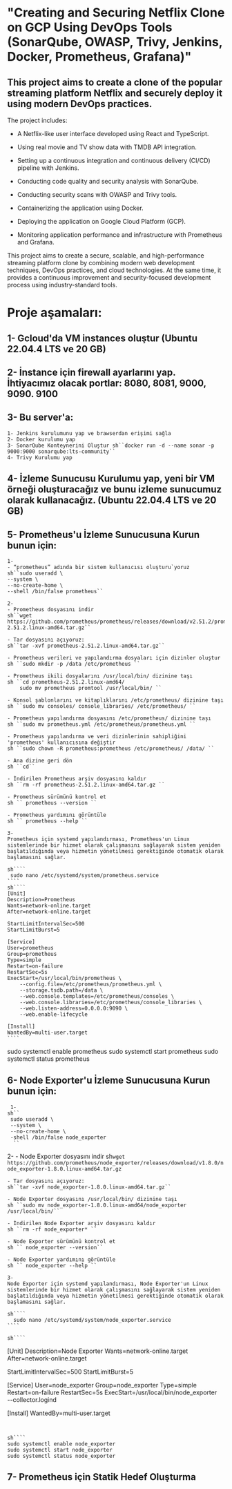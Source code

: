 # "Creating and Securing Netflix Clone on GCP Using DevOps Tools (SonarQube, OWASP, Trivy, Jenkins, Docker, Prometheus, Grafana)"

## This project aims to create a clone of the popular streaming platform Netflix and securely deploy it using modern DevOps practices. 

The project includes:

- A Netflix-like user interface developed using React and TypeScript.

- Using real movie and TV show data with TMDB API integration.

- Setting up a continuous integration and continuous delivery (CI/CD) pipeline with Jenkins.

- Conducting code quality and security analysis with SonarQube.

- Conducting security scans with OWASP and Trivy tools.

- Containerizing the application using Docker.

- Deploying the application on Google Cloud Platform (GCP).

- Monitoring application performance and infrastructure with Prometheus and Grafana.

This project aims to create a secure, scalable, and high-performance streaming platform clone by combining modern web development techniques, DevOps practices, and cloud technologies. At the same time, it provides a continuous improvement and security-focused development process using industry-standard tools.


# Proje aşamaları:

## 1- Gcloud'da VM instances oluştur (Ubuntu 22.04.4 LTS  ve  20 GB)
## 2- İnstance için firewall ayarlarını yap. İhtiyacımız olacak portlar: 8080, 8081, 9000, 9090. 9100
## 3- Bu server'a:
    1- Jenkins kurulumunu yap ve brawserdan erişimi sağla
    2- Docker kurulumu yap
    3- SonarQube Konteynerini Oluştur sh``docker run -d --name sonar -p 9000:9000 sonarqube:lts-community`` 
    4- Trivy Kurulumu yap

## 4- İzleme Sunucusu Kurulumu yap, yeni bir VM örneği oluşturacağız ve bunu izleme sunucumuz olarak kullanacağız. (Ubuntu 22.04.4 LTS ve 20 GB)

## 5- Prometheus'u İzleme Sunucusuna Kurun bunun için:
    1- 
    - “prometheus” adında bir sistem kullanıcısı oluşturu`yoruz
    sh``sudo useradd \ 
    --system \ 
    --no-create-home \ 
    --shell /bin/false prometheus``
    
    2- 
    - Prometheus dosyasını indir
    sh``wget https://github.com/prometheus/prometheus/releases/download/v2.51.2/prometheus-2.51.2.linux-amd64.tar.gz``
  
    - Tar dosyasını açıyoruz:
    sh``tar -xvf prometheus-2.51.2.linux-amd64.tar.gz``
   
    - Prometheus verileri ve yapılandırma dosyaları için dizinler oluştur
    sh ``sudo mkdir -p /data /etc/prometheus ``

    - Prometheus ikili dosyalarını /usr/local/bin/ dizinine taşı 
    sh ``cd prometheus-2.51.2.linux-amd64/ 
        sudo mv prometheus promtool /usr/local/bin/ ``

    - Konsol şablonlarını ve kitaplıklarını /etc/prometheus/ dizinine taşı
    sh ``sudo mv consoles/ console_libraries/ /etc/prometheus/ ``

    - Prometheus yapılandırma dosyasını /etc/prometheus/ dizinine taşı
    sh ``sudo mv prometheus.yml /etc/prometheus/prometheus.yml ``

    - Prometheus yapılandırma ve veri dizinlerinin sahipliğini 'prometheus' kullanıcısına değiştir
    sh ``sudo chown -R prometheus:prometheus /etc/prometheus/ /data/ ``

    - Ana dizine geri dön 
    sh ``cd`` 

    - İndirilen Prometheus arşiv dosyasını kaldır 
    sh ``rm -rf prometheus-2.51.2.linux-amd64.tar.gz ``

    - Prometheus sürümünü kontrol et
    sh `` prometheus --version ``

    - Prometheus yardımını görüntüle
    sh `` prometheus --help ``

    3-
    Prometheus için systemd yapılandırması, Prometheus'un Linux sistemlerinde bir hizmet olarak çalışmasını sağlayarak sistem yeniden başlatıldığında veya hizmetin yönetilmesi gerektiğinde otomatik olarak başlamasını sağlar.

    sh````
     sudo nano /etc/systemd/system/prometheus.service
    ````
    sh````
    [Unit]
    Description=Prometheus
    Wants=network-online.target
    After=network-online.target

    StartLimitIntervalSec=500
    StartLimitBurst=5

    [Service]
    User=prometheus
    Group=prometheus
    Type=simple
    Restart=on-failure
    RestartSec=5s
    ExecStart=/usr/local/bin/prometheus \
        --config.file=/etc/prometheus/prometheus.yml \
        --storage.tsdb.path=/data \
        --web.console.templates=/etc/prometheus/consoles \
        --web.console.libraries=/etc/prometheus/console_libraries \
        --web.listen-address=0.0.0.0:9090 \
        --web.enable-lifecycle

    [Install]
    WantedBy=multi-user.target
    ````


sudo systemctl enable prometheus 
sudo systemctl start prometheus 
sudo systemctl status prometheus


## 6- Node Exporter'u İzleme Sunucusuna Kurun bunun için:
     1- 
    sh``
     sudo useradd \
     --system \
     --no-create-home \
     -shell /bin/false node_exporter
      ``
   2- 
    - Node Exporter dosyasını indir
    sh``wget https://github.com/prometheus/node_exporter/releases/download/v1.8.0/node_exporter-1.8.0.linux-amd64.tar.gz``
  
    - Tar dosyasını açıyoruz:
    sh``tar -xvf node_exporter-1.8.0.linux-amd64.tar.gz``
   
    - Node Exporter dosyasını /usr/local/bin/ dizinine taşı 
    sh ``sudo mv node_exporter-1.8.0.linux-amd64/node_exporter /usr/local/bin/``

    - İndirilen Node Exporter arşiv dosyasını kaldır 
    sh ``rm -rf node_exporter* ``

    - Node Exporter sürümünü kontrol et
    sh `` node_exporter --version``

    - Node Exporter yardımını görüntüle
    sh `` node_exporter --help ``

    3-
    Node Exporter için systemd yapılandırması, Node Exporter'un Linux sistemlerinde bir hizmet olarak çalışmasını sağlayarak sistem yeniden başlatıldığında veya hizmetin yönetilmesi gerektiğinde otomatik olarak başlamasını sağlar.

    sh````
      sudo nano /etc/systemd/system/node_exporter.service
    ````

    sh````

[Unit]
Description=Node Exporter
Wants=network-online.target
After=network-online.target

StartLimitIntervalSec=500
StartLimitBurst=5

[Service]
User=node_exporter
Group=node_exporter
Type=simple
Restart=on-failure
RestartSec=5s
ExecStart=/usr/local/bin/node_exporter \
    --collector.logind

[Install]
WantedBy=multi-user.target
  ````


sh````
sudo systemctl enable node_exporter
sudo systemctl start node_exporter
sudo systemctl status node_exporter
````

## 7- Prometheus için Statik Hedef Oluşturma

